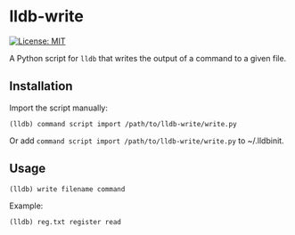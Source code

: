 # lldb-write
[![License: MIT](https://img.shields.io/badge/License-MIT-blue.svg)](https://opensource.org/licenses/MIT)

A Python script for `lldb` that writes the output of a command to a given file.

## Installation

Import the script manually:

`(lldb) command script import /path/to/lldb-write/write.py`

Or add `command script import /path/to/lldb-write/write.py` to ~/.lldbinit.


## Usage

`(lldb) write filename command`

Example:

`(lldb) reg.txt register read`
